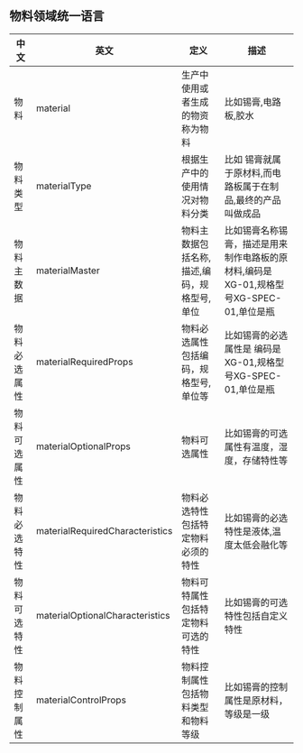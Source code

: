 ## 物料领域统一语言

| 中文            | 英文                              | 定义                      | 描述                                                   |
|---------------|---------------------------------|-------------------------|------------------------------------------------------|
| 物料            | material                        | 生产中使用或者生成的物资称为物料        | 比如锡膏,电路板,胶水                                          |
| 物料类型          | materialType                    | 根据生产中的使用情况对物料分类         | 比如 锡膏就属于原材料,而电路板属于在制品,最终的产品叫做成品                      |
| 物料主数据         | materialMaster                  | 物料主数据包括名称,描述,编码，规格型号,单位 | 比如锡膏名称锡膏，描述是用来制作电路板的原材料,编码是XG-01,规格型号XG-SPEC-01,单位是瓶 |
| 物料必选属性        | materialRequiredProps           | 物料必选属性包括编码，规格型号,单位等     | 比如锡膏的必选属性是 编码是XG-01,规格型号XG-SPEC-01,单位是瓶              |
| 物料可选属性        | materialOptionalProps           | 物料可选属性                  | 比如锡膏的可选属性有温度，湿度，存储特性等                                |
| 物料必选特性        | materialRequiredCharacteristics | 物料必选特性包括特定物料必须的特性       | 比如锡膏的必选特性是液体,温度太低会融化等                                |
| 物料可选特性        | materialOptionalCharacteristics | 物料可特属性包括特定物料可选的特性       | 比如锡膏的可选特性包括自定义特性                                     |
| 物料控制属性        | materialControlProps            | 物料控制属性包括物料类型和物料等级       | 比如锡膏的控制属性是原材料，等级是一级                                  |